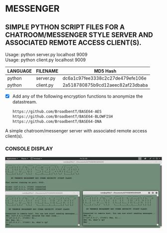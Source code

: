 # MESSENGER
## SIMPLE PYTHON SCRIPT FILES FOR A CHATROOM/MESSENGER STYLE SERVER AND ASSOCIATED REMOTE ACCESS CLIENT(S).

Usage: python server.py localhost 9009</br>
Usage: python client.py localhost 9009

| LANGUAGE  | FILENAME  | MD5 Hash                         |
|------     |------     | -------                          |
| python    | server.py | dc6a1c97fee3338c2c27de479efe106e |
| python    | client.py | 2a518780875b9cd12aeec82af23dbaba |

- [x] Add any of the following encryption functions to anonymize the datastream.

      https://github.com/BroadbentT/BASE64-AES
      https://github.com/BroadbentT/BASE64-BLOWFISH
      https://github.com/BroadbentT/BASE64-DNA
      
 A simple chatroom/messenger server with associated remote access client(s).
 
### CONSOLE DISPLAY
![Screenshot](picture1.png)
